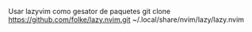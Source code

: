 Usar lazyvim como gesator de paquetes git clone https://github.com/folke/lazy.nvim.git ~/.local/share/nvim/lazy/lazy.nvim
